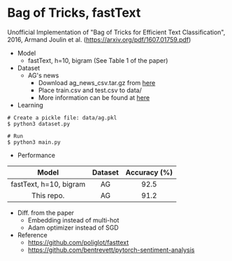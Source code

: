 # Bag of Tricks, fastText
Unofficial Implementation of "Bag of Tricks for Efficient Text Classification", 2016, Armand Joulin et al. (https://arxiv.org/pdf/1607.01759.pdf)

* Model
    * fastText, h=10, bigram (See Table 1 of the paper)
* Dataset
    * AG's news
        * Download ag_news_csv.tar.gz from [here](https://drive.google.com/drive/u/0/folders/0Bz8a_Dbh9Qhbfll6bVpmNUtUcFdjYmF2SEpmZUZUcVNiMUw1TWN6RDV3a0JHT3kxLVhVR2M)
        * Place train.csv and test.csv to data/
        * More information can be found at [here](http://www.di.unipi.it/~gulli/AG_corpus_of_news_articles.html)        
* Learning
```
# Create a pickle file: data/ag.pkl
$ python3 dataset.py

# Run
$ python3 main.py
```
    
* Performance

| Model                  | Dataset | Accuracy (%) |
|:----------------------:|:-------:|:------------:|
| fastText, h=10, bigram | AG      | 92.5         |
| This repo.             | AG      | 91.2         |

* Diff. from the paper
    * Embedding instead of multi-hot
    * Adam optimizer instead of SGD
* Reference
    * https://github.com/poliglot/fasttext
    * https://github.com/bentrevett/pytorch-sentiment-analysis
    